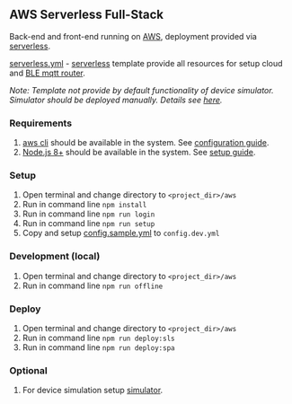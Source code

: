 ## AWS Serverless Full-Stack

Back-end and front-end running on [AWS](https://aws.amazon.com/), deployment provided via [serverless](https://serverless.com/).

[serverless.yml](./serverless.yml) - [serverless](https://serverless.com/) template provide all resources for setup cloud and [BLE mqtt router](../ble_mqtt_router).

_Note: Template not provide by default functionality of device simulator. Simulator should be deployed manually. Details see [here](simulator/README.md)._ 

### Requirements

1) [aws cli](https://aws.amazon.com/cli/) should be available in the system. See [configuration guide](http://docs.aws.amazon.com/cli/latest/userguide/cli-chap-getting-started.html).
1) [Node.js 8+](https://nodejs.org/en/) should be available in the system. See [setup guide](https://github.com/creationix/nvm#installation).

### Setup

1) Open terminal and change directory to `<project_dir>/aws` 
1) Run in command line `npm install` 
1) Run in command line `npm run login` 
1) Run in command line `npm run setup` 
1) Copy and setup [config.sample.yml](./config.sample.yml) to `config.dev.yml` 

### Development (local)

1) Open terminal and change directory to `<project_dir>/aws` 
1) Run in command line `npm run offline`

### Deploy

1) Open terminal and change directory to `<project_dir>/aws` 
1) Run in command line `npm run deploy:sls` 
1) Run in command line `npm run deploy:spa` 

### Optional

1) For device simulation setup [simulator](simulator).